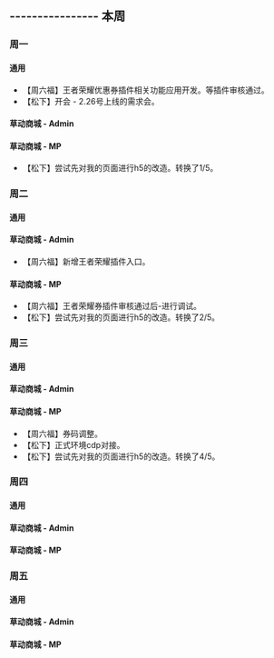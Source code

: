 ## ---------------- 本周

### 周一
#### 通用
* 【周六福】王者荣耀优惠券插件相关功能应用开发。等插件审核通过。
* 【松下】开会 - 2.26号上线的需求会。
#### 草动商城 - Admin
#### 草动商城 - MP
* 【松下】尝试先对我的页面进行h5的改造。转换了1/5。

### 周二
#### 通用
#### 草动商城 - Admin
* 【周六福】新增王者荣耀插件入口。
#### 草动商城 - MP
* 【周六福】王者荣耀券插件审核通过后-进行调试。
* 【松下】尝试先对我的页面进行h5的改造。转换了2/5。

### 周三
#### 通用
#### 草动商城 - Admin
#### 草动商城 - MP
* 【周六福】券码调整。
* 【松下】正式环境cdp对接。
* 【松下】尝试先对我的页面进行h5的改造。转换了4/5。

### 周四
#### 通用
#### 草动商城 - Admin
#### 草动商城 - MP

### 周五
#### 通用
#### 草动商城 - Admin
#### 草动商城 - MP
